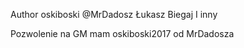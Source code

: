 Author oskiboski
@MrDadosz 
Łukasz Biegaj 
I inny 

Pozwolenie na GM mam oskiboski2017 od MrDadosza

